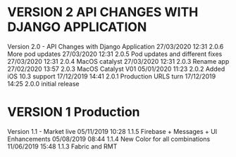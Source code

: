 
VERSION 2  API CHANGES WITH DJANGO APPLICATION
==============================================

   Version 2.0 - API Changes with Django Application
      27/03/2020 12:31  2.0.6  More pod updates
      27/03/2020 12:31  2.0.5  Pod updates and different fixes
      27/03/2020 12:31  2.0.4  MacOS catalyst
      27/03/2020 12:31  2.0.3  Rename app
      27/02/2020 13:57  2.0.3  MacOS Catalyst V01
      05/01/2020 11:23  2.0.2  Added iOS 10.3 support
      17/12/2019 14:41  2.0.1  Production URLS turn
      17/12/2019 14:25  2.0.0  initial release

VERSION 1  Production
=========================

   Version 1.1 - Market live
      05/11/2019 10:28  1.1.5  Firebase + Messages + UI Enhancements
      05/08/2019 08:44  1.1.4  New Color for all combinations
      11/06/2019 15:48  1.1.3  Fabric and RMT